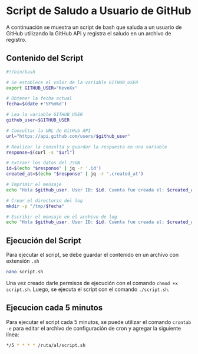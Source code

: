 # Script de Saludo a Usuario de GitHub

A continuación se muestra un script de bash que saluda a un usuario de GitHub utilizando la GitHub API y registra el saludo en un archivo de registro.

## Contenido del Script

```bash
#!/bin/bash

# Se establece el valor de la variable GITHUB_USER
export GITHUB_USER="KevoXx"

# Obtener la fecha actual
fecha=$(date +'%Y%m%d')

# Lea la variable GITHUB_USER
github_user=$GITHUB_USER

# Consultar la URL de GitHub API
url="https://api.github.com/users/$github_user"

# Realizar la consulta y guardar la respuesta en una variable
response=$(curl -s "$url")

# Extraer los datos del JSON
id=$(echo "$response" | jq -r '.id')
created_at=$(echo "$response" | jq -r '.created_at')

# Imprimir el mensaje
echo "Hola $github_user. User ID: $id. Cuenta fue creada el: $created_at."

# Crear el directorio del log
mkdir -p "/tmp/$fecha"

# Escribir el mensaje en el archivo de log
echo "Hola $github_user. User ID: $id. Cuenta fue creada el: $created_at." >> "/tmp/$fecha/saludos.log"

```

## Ejecución del Script

Para ejecutar el script, se debe guardar el contenido en un archivo con extensión `.sh`
```bash
nano script.sh
```
 Una vez creado darle permisos de ejecución con el comando `chmod +x script.sh`. Luego, se ejecuta el script con el comando `./script.sh`.

## Ejecucion cada 5 minutos

Para ejecutar el script cada 5 minutos, se puede utilizar el comando `crontab -e` para editar el archivo de configuración de cron y agregar la siguiente línea:

```bash
*/5 * * * * /ruta/al/script.sh
```

